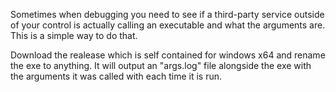 Sometimes when debugging you need to see if a third-party service outside of your control is actually calling an executable and what the arguments are. This is a simple way to do that.

Download the realease which is self contained for windows x64 and rename the exe to anything. It will output an "args.log" file alongside the exe with the arguments it was called with each time it is run.